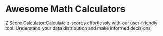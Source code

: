 # Awesome Math Calculators
[Z Score Calculator](https://zscorecalculator.net):Calculate z-scores effortlessly with our user-friendly tool. Understand your data distribution and make informed decisions
